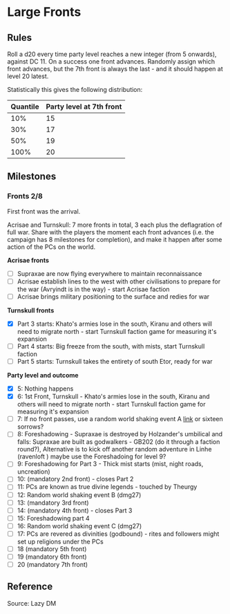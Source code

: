 # Large Fronts

## Rules

Roll a d20 every time party level reaches a new integer (from 5 onwards), against DC 11. On a success one front advances. Randomly assign which front advances, but the 7th front is always the last - and it should happen at level 20 latest.

Statistically this gives the following distribution:

| Quantile | Party level at 7th front |
| -------- | ------------------------ |
| 10%      | 15                       |
| 30%      | 17                       |
| 50%      | 19                       |
| 100%     | 20                       |

## Milestones

### Fronts 2/8

First front was the arrival.

Acrisae and Turnskull: 7 more fronts in total, 3 each plus the deflagration of full war. Share with the players the moment each front advances (i.e. the campaign has 8 milestones for completion), and make it happen after some action of the PCs on the world.

**Acrisae fronts**
- [ ] Supraxae are now flying everywhere to maintain reconnaissance 
- [ ] Acrisae establish lines to the west with other civilisations to prepare for the war (Avryindt is in the way) - start Acrisae faction
- [ ] Acrisae brings military positioning to the surface and redies for war

**Turnskull fronts**
- [x] Part 3 starts: Khato's armies lose in the south, Kiranu and others will need to migrate north - start Turnskull faction game for measuring it's expansion 
- [ ] Part 4 starts: Big freeze from the south, with mists, start Turnskull faction
- [ ] Part 5 starts: Turnskull takes the entirety of south Etor, ready for war

**Party level and outcome**
- [x] 5: Nothing happens
- [x] 6: 1st Front, Turnskull - Khato's armies lose in the south, Kiranu and others will need to migrate north - start Turnskull faction game for measuring it's expansion 
- [ ] 7: If no front passes, use a random world shaking event A [link](https://chartopia.d12dev.com/chart/3708/) or sixteen sorrows?
- [ ] 8: Foreshadowing - Supraxae is destroyed by Holzander's umbilical and falls: Supraxae are built as godwalkers - GB202 (do it through a faction round?), Alternative is to kick off another random adventure in Linhe (ravenloft ) maybe use the Foreshadoing for level 9?
- [ ] 9: Foreshadowing for Part 3 - Thick mist starts (mist, night roads, uncreation)
- [ ] 10: (mandatory 2nd front) - closes Part 2
- [ ] 11: PCs are known as true divine legends - touched by Theurgy
- [ ] 12: Random world shaking event B (dmg27)
- [ ] 13: (mandatory 3rd front)
- [ ] 14: (mandatory 4th front) - closes Part 3
- [ ] 15: Foreshadowing part 4
- [ ] 16: Random world shaking event C (dmg27)
- [ ] 17: PCs are revered as divinities (godbound) - rites and followers might set up religions under the PCs
- [ ] 18 (mandatory 5th front)
- [ ] 19 (mandatory 6th front)
- [ ] 20 (mandatory 7th front)

## Reference
Source: Lazy DM

